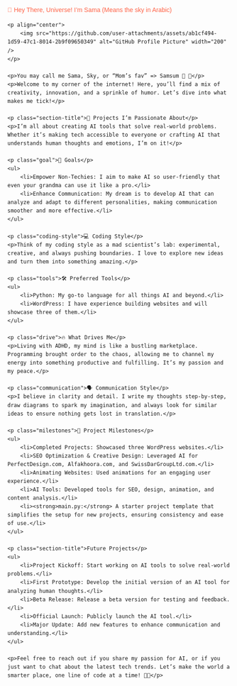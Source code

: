 <!DOCTYPE html>
<html lang="en">
<head>
    <meta charset="UTF-8">
    <meta name="viewport" content="width=device-width, initial-scale=1.0">
    <title>README</title>
    <style>
        body { font-family: Arial, sans-serif; line-height: 1.6; }
        .highlight { color: #ff6347; }
        .section-title { color: #1e90ff; font-weight: bold; }
        .goal { color: #32cd32; }
        .coding-style { color: #ff4500; }
        .tools { color: #8a2be2; }
        .drive { color: #ff1493; }
        .communication { color: #00ced1; }
        .milestones { color: #ff69b4; }
        ul { list-style-type: none; padding: 0; }
        li { margin-bottom: 10px; }
        img { border-radius: 50%; }
    </style>
</head>
<body>
    <p class="highlight">🌟 Hey There, Universe! I’m Sama (Means the sky in Arabic)</p>

    <p align="center">
        <img src="https://github.com/user-attachments/assets/ab1cf494-1d59-47c1-8014-2b9f09650349" alt="GitHub Profile Picture" width="200" />
    </p>

    <p>You may call me Sama, Sky, or “Mom’s fav” => Samsum 🐋 🤍</p>
    <p>Welcome to my corner of the internet! Here, you’ll find a mix of creativity, innovation, and a sprinkle of humor. Let’s dive into what makes me tick!</p>

    <p class="section-title">🚀 Projects I’m Passionate About</p>
    <p>I’m all about creating AI tools that solve real-world problems. Whether it’s making tech accessible to everyone or crafting AI that understands human thoughts and emotions, I’m on it!</p>

    <p class="goal">🎯 Goals</p>
    <ul>
        <li>Empower Non-Techies: I aim to make AI so user-friendly that even your grandma can use it like a pro.</li>
        <li>Enhance Communication: My dream is to develop AI that can analyze and adapt to different personalities, making communication smoother and more effective.</li>
    </ul>

    <p class="coding-style">💻 Coding Style</p>
    <p>Think of my coding style as a mad scientist’s lab: experimental, creative, and always pushing boundaries. I love to explore new ideas and turn them into something amazing.</p>

    <p class="tools">🛠️ Preferred Tools</p>
    <ul>
        <li>Python: My go-to language for all things AI and beyond.</li>
        <li>WordPress: I have experience building websites and will showcase three of them.</li>
    </ul>

    <p class="drive">🔥 What Drives Me</p>
    <p>Living with ADHD, my mind is like a bustling marketplace. Programming brought order to the chaos, allowing me to channel my energy into something productive and fulfilling. It’s my passion and my peace.</p>

    <p class="communication">🗣️ Communication Style</p>
    <p>I believe in clarity and detail. I write my thoughts step-by-step, draw diagrams to spark my imagination, and always look for similar ideas to ensure nothing gets lost in translation.</p>

    <p class="milestones">🎉 Project Milestones</p>
    <ul>
        <li>Completed Projects: Showcased three WordPress websites.</li>
        <li>SEO Optimization & Creative Design: Leveraged AI for PerfectDesign.com, Alfakhoora.com, and SwissDarGroupLtd.com.</li>
        <li>Animating Websites: Used animations for an engaging user experience.</li>
        <li>AI Tools: Developed tools for SEO, design, animation, and content analysis.</li>
        <li><strong>main.py:</strong> A starter project template that simplifies the setup for new projects, ensuring consistency and ease of use.</li>
    </ul>

    <p class="section-title">Future Projects</p>
    <ul>
        <li>Project Kickoff: Start working on AI tools to solve real-world problems.</li>
        <li>First Prototype: Develop the initial version of an AI tool for analyzing human thoughts.</li>
        <li>Beta Release: Release a beta version for testing and feedback.</li>
        <li>Official Launch: Publicly launch the AI tool.</li>
        <li>Major Update: Add new features to enhance communication and understanding.</li>
    </ul>

    <p>Feel free to reach out if you share my passion for AI, or if you just want to chat about the latest tech trends. Let’s make the world a smarter place, one line of code at a time! 🚀✨</p>
</body>
</html>
